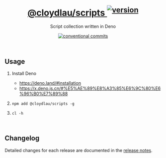 <h1 align="center">
  <a href="https://npmjs.com/package/@cloydlau/scripts" target="_blank" rel="noopener noreferrer">
    @cloydlau/scripts <sup><img alt="version" src="https://versionbadg.es/cloydlau/scripts.svg"></sup>
  </a>
</h1>

<p align="center">
  Script collection written in Deno
</p>

<p align="center">
  <a href="https://conventionalcommits.org"><img alt="conventional commits" src="https://img.shields.io/badge/commits-Conventional-FE5196.svg?logo=conventionalcommits&logoColor=white"></a>
</p>

<br>

## Usage

1. Install Deno
    - https://deno.land/#installation
    - https://x.deno.js.cn/#%E5%AE%89%E8%A3%85%E6%9C%80%E6%96%B0%E7%89%88

2. `npm add @cloydlau/scripts -g`

3. `cl -h`

<br>

## Changelog

Detailed changes for each release are documented in the [release notes](https://github.com/cloydlau/scripts/releases).

<br>
